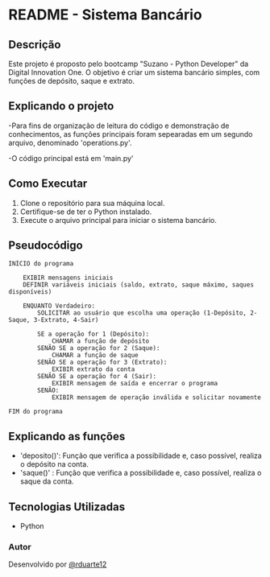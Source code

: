 # README - Sistema Bancário

## Descrição

Este projeto é proposto pelo bootcamp "Suzano - Python Developer" da Digital Innovation One. O objetivo é criar um sistema bancário simples, com funções de depósito, saque e extrato.

## Explicando o projeto

-Para fins de organização de leitura do código e demonstração de conhecimentos, as funções principais foram sepearadas em um segundo arquivo, denominado 'operations.py'.

-O código principal está em 'main.py'

## Como Executar

1. Clone o repositório para sua máquina local.
2. Certifique-se de ter o Python instalado.
3. Execute o arquivo principal para iniciar o sistema bancário.

## Pseudocódigo

```plaintext
INÍCIO do programa

    EXIBIR mensagens iniciais
    DEFINIR variáveis iniciais (saldo, extrato, saque máximo, saques disponíveis)

    ENQUANTO Verdadeiro:
        SOLICITAR ao usuário que escolha uma operação (1-Depósito, 2-Saque, 3-Extrato, 4-Sair)
        
        SE a operação for 1 (Depósito):
            CHAMAR a função de depósito
        SENÃO SE a operação for 2 (Saque):
            CHAMAR a função de saque
        SENÃO SE a operação for 3 (Extrato):
            EXIBIR extrato da conta
        SENÃO SE a operação for 4 (Sair):
            EXIBIR mensagem de saída e encerrar o programa
        SENÃO:
            EXIBIR mensagem de operação inválida e solicitar novamente

FIM do programa
```

## Explicando as funções

- 'deposito()': Função que verifica a possibilidade e, caso possível, realiza o depósito na conta.
- 'saque()'   : Função que verifica a possibilidade e, caso possível, realiza o saque da conta.

## Tecnologias Utilizadas

- Python

### Autor

Desenvolvido por [@rduarte12](https://github.com/rduarte12)

